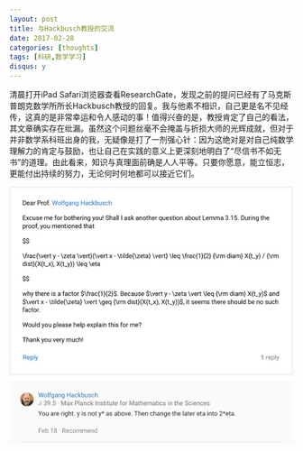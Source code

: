 ```yaml
---
layout: post
title: 与Hackbusch教授的交流
date: 2017-02-28
categories: [thoughts]
tags: [科研,数学学习]
disqus: y
---
```


清晨打开iPad Safari浏览器查看ResearchGate，发现之前的提问已经有了马克斯普朗克数学所所长Hackbusch教授的回复。我与他素不相识，自己更是名不见经传，这真的是非常幸运和令人感动的事！值得兴奋的是，教授肯定了自己的看法，其文章确实存在纰漏。虽然这个问题丝毫不会掩盖与折损大师的光辉成就，但对于并非数学系科班出身的我，无疑像是打了一剂强心针：因为这绝对是对自己纯数学理解力的肯定与鼓励，也让自己在实践的意义上更深刻地明白了“尽信书不如无书”的道理。由此看来，知识与真理面前确是人人平等。只要你愿意，能立恒志，更能付出持续的努力，无论何时何地都可以接近它们。

![](/figures/p40929581.jpg)
